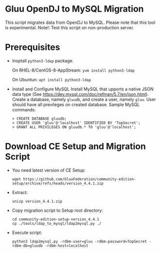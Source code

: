 # Gluu OpenDJ to MySQL Migration

This script migrates data from OpenDJ to MySQL. Please note that this tool is experimental.
Note!: Test this script on non-production server.

# Prerequisites

* Insptall `python3-ldap` package.

  On RHEL-8/CentOS-8-AppStream: `yum install python3-ldap`
  
  On Ubuntun: `apt install python3-ldap`

* Install and Configure MySQL
  Install MySQL that upports a native JSON data type (See https://dev.mysql.com/doc/refman/5.7/en/json.html).
  Create a database, namely `gluudb`, and create
  a user, namely `gluu`. User should have all previleges on created database. Sample MySQL commands:

  ```
  > CREATE DATABASE gluudb;
  > CREATE USER 'gluu'@'localhost' IDENTIFIED BY 'TopSecret';
  > GRANT ALL PRIVILEGES ON gluudb.* TO 'gluu'@'localhost';
  ```

# Download CE Setup and Migration Script

  - You need latest version of CE Setup:
    ```
    wget https://github.com/GluuFederation/community-edition-setup/archive/refs/heads/version_4.4.1.zip
    ```
  
  - Extract:
    ```
    unizp version_4.4.1.zip
    ```
  
  - Copy migration script to Setup root directory:
    ```
    cd community-edition-setup-version_4.4.1
    cp ./tools/ldap_to_mysql/ldap2mysql.py ./
    ```
  
  - Execute script:
    ```
    python3 ldap2mysql.py -rdbm-user=gluu -rdbm-password=TopSecret -rdbm-db=gluudb -rdbm-host=localhost
    ```
